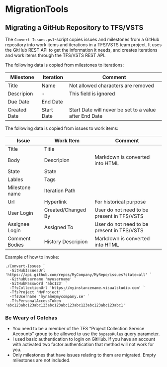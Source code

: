 # MigrationTools

## Migrating a GitHub Repository to TFS/VSTS

The `Convert-Issues.ps1`-script copies issues and milestones from a GitHub repository into work items and iterations in a TFS/VSTS team project. It uses the GitHub REST API to get the information it needs, and creates iterations and work items through the TFS/VSTS REST API.

The following data is copied from milestones to iterations:

| Milestone    | Iteration  | Comment                                                |
| ------------ | ---------- | ------------------------------------------------------ |
| Title        | Name       | Not allowed characters are removed                     |
| Descripion   | -          | This field is ignored                                  |
| Due Date     | End Date   |                                                        |
| Created Date | Start Date | Start Date will never be set to a value after End Date |

The following data is copied from issues to work items:

| Issue          | Work Item          | Comment                                    |
| -------------- | ------------------ | ------------------------------------------ |
| Title          | Title              |                                            |
| Body           | Descripion         | Markdown is converted into HTML            |
| State          | State              |                                            |
| Lables         | Tags               |                                            |
| Milestone name | Iteration Path     |                                            |
| Url            | Hyperlink          | For historical purpose                     |
| User Login     | Created/Changed By | User do not need to be present in TFS/VSTS |
| Assignee Login | Assigned To        | User do not need to be present in TFS/VSTS |
| Comment Bodies | History Descripion | Markdown is converted into HTML            |

Example of how to invoke:

```
./Convert-Issues `
  -GitHubIssuesUrl 'https://api.github.com/repos/MyCompany/MyRepo/issues?state=all' `
  -GithubUsername 'myusername' `
  -GitHubPassword 'abc123' `
  -TfsCollectionUrl 'https://myinstancename.visualstudio.com' `
  -TfsProject 'MyProject' `
  -TfsUsername 'myname@mycompany.se' `
  -TfsPersonalAccessToken 'abc123abc123abc123abc123abc123abc123abc123abc123abc1'
```

### Be Weary of Gotchas

* You need to be a member of the TFS "Project Collection Service Accounts" group to be allowed to use the `bypassRules` query parameter.
* I used basic authentication to login on GitHub. If you have an account with activated two factor authentication that method will not work for you.
* Only milestones that have issues relating to them are migrated. Empty milestones are not included.